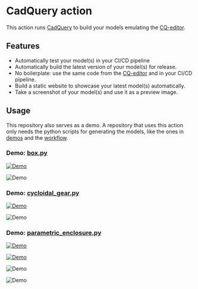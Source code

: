 # CadQuery action

This action runs [CadQuery](https://github.com/CadQuery/cadquery) to build your models emulating
the [CQ-editor](https://github.com/CadQuery/CQ-editor).

## Features

- Automatically test your model(s) in your CI/CD pipeline
- Automatically build the latest version of your model(s) for release.
- No boilerplate: use the same code from the [CQ-editor](https://github.com/CadQuery/CQ-editor) and in your CI/CD
  pipeline.
- Build a static website to showcase your latest model(s) automatically.
- Take a screenshot of your model(s) and use it as a preview image.

## Usage

This repository also serves as a demo. A repository that uses this action only needs the python scripts for generating
the models, like the ones in [demos](demos) and the [workflow](.github/workflows/ci.yml).

### Demo: [box.py](demos/box.py)

[![Demo](https://yeicor.github.io/cadquery-action/models/demos/box/simple_box.png)](https://yeicor.github.io/cadquery-action/)

![Demo](https://yeicor.github.io/cadquery-action/models/demos/box/simple_box.svg)

### Demo: [cycloidal_gear.py](demos/cycloidal_gear.py)

[![Demo](https://yeicor.github.io/cadquery-action/models/demos/cycloidal_gear/cycloidal_gear.png)](https://yeicor.github.io/cadquery-action/?model=models/demos/cycloidal_gear/cycloidal_gear.gltf)

![Demo](https://yeicor.github.io/cadquery-action/models/demos/cycloidal_gear/cycloidal_gear.svg)

### Demo: [parametric_enclosure.py](demos/parametric_enclosure.py)

[![Demo](https://yeicor.github.io/cadquery-action/models/demos/parametric_enclosure/topOfLid.png)](https://yeicor.github.io/cadquery-action/?model=models/demos/parametric_enclosure/topOfLid.gltf)

[![Demo](https://yeicor.github.io/cadquery-action/models/demos/parametric_enclosure/debug-bottom.png)](https://yeicor.github.io/cadquery-action/?model=models/demos/parametric_enclosure/debug-bottom.gltf)

![Demo](https://yeicor.github.io/cadquery-action/models/demos/parametric_enclosure/topOfLid.svg)

![Demo](https://yeicor.github.io/cadquery-action/models/demos/parametric_enclosure/debug-bottom.svg)